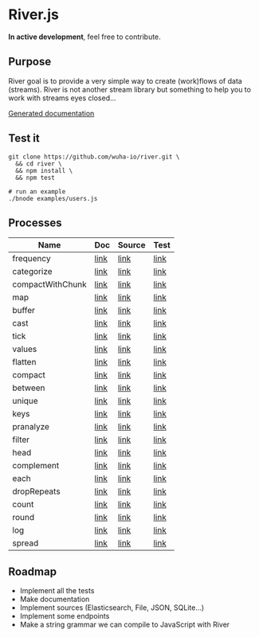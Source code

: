 
# River.js

**In active development**, feel free to contribute.

## Purpose

River goal is to provide a very simple way to create (work)flows of data (streams).
River is not another stream library but something to help you to work with streams eyes closed...

[Generated documentation](https://github.com/wuha-io/river/blob/master/docs/)

## Test it

    git clone https://github.com/wuha-io/river.git \
      && cd river \
      && npm install \
      && npm test

    # run an example
    ./bnode examples/users.js

## Processes

Name | Doc | Source | Test
-----|-----|--------|-----
frequency | [link](https://github.com/wuha-io/river/blob/master/docs/processes/frequency.md) | [link](https://github.com/wuha-io/river/blob/master/src/processes/frequency.js) | [link](https://github.com/wuha-io/river/blob/master/test/processes/frequency.js)
categorize | [link](https://github.com/wuha-io/river/blob/master/docs/processes/categorize.md) | [link](https://github.com/wuha-io/river/blob/master/src/processes/categorize.js) | [link](https://github.com/wuha-io/river/blob/master/test/processes/categorize.js)
compactWithChunk | [link](https://github.com/wuha-io/river/blob/master/docs/processes/compactWithChunk.md) | [link](https://github.com/wuha-io/river/blob/master/src/processes/compactWithChunk.js) | [link](https://github.com/wuha-io/river/blob/master/test/processes/compactWithChunk.js)
map | [link](https://github.com/wuha-io/river/blob/master/docs/processes/map.md) | [link](https://github.com/wuha-io/river/blob/master/src/processes/map.js) | [link](https://github.com/wuha-io/river/blob/master/test/processes/map.js)
buffer | [link](https://github.com/wuha-io/river/blob/master/docs/processes/buffer.md) | [link](https://github.com/wuha-io/river/blob/master/src/processes/buffer.js) | [link](https://github.com/wuha-io/river/blob/master/test/processes/buffer.js)
cast | [link](https://github.com/wuha-io/river/blob/master/docs/processes/cast.md) | [link](https://github.com/wuha-io/river/blob/master/src/processes/cast.js) | [link](https://github.com/wuha-io/river/blob/master/test/processes/cast.js)
tick | [link](https://github.com/wuha-io/river/blob/master/docs/processes/tick.md) | [link](https://github.com/wuha-io/river/blob/master/src/processes/tick.js) | [link](https://github.com/wuha-io/river/blob/master/test/processes/tick.js)
values | [link](https://github.com/wuha-io/river/blob/master/docs/processes/values.md) | [link](https://github.com/wuha-io/river/blob/master/src/processes/values.js) | [link](https://github.com/wuha-io/river/blob/master/test/processes/values.js)
flatten | [link](https://github.com/wuha-io/river/blob/master/docs/processes/flatten.md) | [link](https://github.com/wuha-io/river/blob/master/src/processes/flatten.js) | [link](https://github.com/wuha-io/river/blob/master/test/processes/flatten.js)
compact | [link](https://github.com/wuha-io/river/blob/master/docs/processes/compact.md) | [link](https://github.com/wuha-io/river/blob/master/src/processes/compact.js) | [link](https://github.com/wuha-io/river/blob/master/test/processes/compact.js)
between | [link](https://github.com/wuha-io/river/blob/master/docs/processes/between.md) | [link](https://github.com/wuha-io/river/blob/master/src/processes/between.js) | [link](https://github.com/wuha-io/river/blob/master/test/processes/between.js)
unique | [link](https://github.com/wuha-io/river/blob/master/docs/processes/unique.md) | [link](https://github.com/wuha-io/river/blob/master/src/processes/unique.js) | [link](https://github.com/wuha-io/river/blob/master/test/processes/unique.js)
keys | [link](https://github.com/wuha-io/river/blob/master/docs/processes/keys.md) | [link](https://github.com/wuha-io/river/blob/master/src/processes/keys.js) | [link](https://github.com/wuha-io/river/blob/master/test/processes/keys.js)
pranalyze | [link](https://github.com/wuha-io/river/blob/master/docs/processes/pranalyze.md) | [link](https://github.com/wuha-io/river/blob/master/src/processes/pranalyze.js) | [link](https://github.com/wuha-io/river/blob/master/test/processes/pranalyze.js)
filter | [link](https://github.com/wuha-io/river/blob/master/docs/processes/filter.md) | [link](https://github.com/wuha-io/river/blob/master/src/processes/filter.js) | [link](https://github.com/wuha-io/river/blob/master/test/processes/filter.js)
head | [link](https://github.com/wuha-io/river/blob/master/docs/processes/head.md) | [link](https://github.com/wuha-io/river/blob/master/src/processes/head.js) | [link](https://github.com/wuha-io/river/blob/master/test/processes/head.js)
complement | [link](https://github.com/wuha-io/river/blob/master/docs/processes/complement.md) | [link](https://github.com/wuha-io/river/blob/master/src/processes/complement.js) | [link](https://github.com/wuha-io/river/blob/master/test/processes/complement.js)
each | [link](https://github.com/wuha-io/river/blob/master/docs/processes/each.md) | [link](https://github.com/wuha-io/river/blob/master/src/processes/each.js) | [link](https://github.com/wuha-io/river/blob/master/test/processes/each.js)
dropRepeats | [link](https://github.com/wuha-io/river/blob/master/docs/processes/dropRepeats.md) | [link](https://github.com/wuha-io/river/blob/master/src/processes/dropRepeats.js) | [link](https://github.com/wuha-io/river/blob/master/test/processes/dropRepeats.js)
count | [link](https://github.com/wuha-io/river/blob/master/docs/processes/count.md) | [link](https://github.com/wuha-io/river/blob/master/src/processes/count.js) | [link](https://github.com/wuha-io/river/blob/master/test/processes/count.js)
round | [link](https://github.com/wuha-io/river/blob/master/docs/processes/round.md) | [link](https://github.com/wuha-io/river/blob/master/src/processes/round.js) | [link](https://github.com/wuha-io/river/blob/master/test/processes/round.js)
log | [link](https://github.com/wuha-io/river/blob/master/docs/processes/log.md) | [link](https://github.com/wuha-io/river/blob/master/src/processes/log.js) | [link](https://github.com/wuha-io/river/blob/master/test/processes/log.js)
spread | [link](https://github.com/wuha-io/river/blob/master/docs/processes/spread.md) | [link](https://github.com/wuha-io/river/blob/master/src/processes/spread.js) | [link](https://github.com/wuha-io/river/blob/master/test/processes/spread.js)

## Roadmap

  - Implement all the tests
  - Make documentation
  - Implement sources (Elasticsearch, File, JSON, SQLite...)
  - Implement some endpoints
  - Make a string grammar we can compile to JavaScript with River
